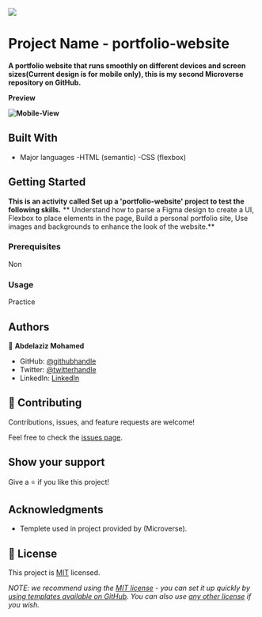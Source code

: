 ![](https://img.shields.io/badge/Microverse-blueviolet)

# Project Name - portfolio-website

**A portfolio website that runs smoothly on different devices and screen sizes(Current design is for mobile only), this is my second Microverse repository on GitHub.**

**Preview**

**![Mobile-View](https://user-images.githubusercontent.com/107482707/198753670-98f2317a-a211-4c52-950c-cca9711c328b.png)**


## Built With

- Major languages
-HTML (semantic)
-CSS (flexbox)

## Getting Started

**This is an activity called Set up a 'portfolio-website' project to test the following skills.**
**
Understand how to parse a Figma design to create a UI,
Flexbox to place elements in the page,
Build a personal portfolio site,
Use images and backgrounds to enhance the look of the website.**

### Prerequisites
Non
### Usage
Practice

## Authors

👤 **Abdelaziz Mohamed**

- GitHub: [@githubhandle](https://github.com/Abdelaziz-Ali)
- Twitter: [@twitterhandle](https://twitter.com/AbdelazizDV)
- LinkedIn: [LinkedIn](https://www.linkedin.com/in/abdelaziz-ali-dev)

## 🤝 Contributing

Contributions, issues, and feature requests are welcome!

Feel free to check the [issues page](../../issues/).

## Show your support

Give a ⭐️ if you like this project!

## Acknowledgments

- Templete used in project provided by (Microverse).

## 📝 License

This project is [MIT](./LICENSE) licensed.

_NOTE: we recommend using the [MIT license](https://choosealicense.com/licenses/mit/) - you can set it up quickly by [using templates available on GitHub](https://docs.github.com/en/communities/setting-up-your-project-for-healthy-contributions/adding-a-license-to-a-repository). You can also use [any other license](https://choosealicense.com/licenses/) if you wish._
